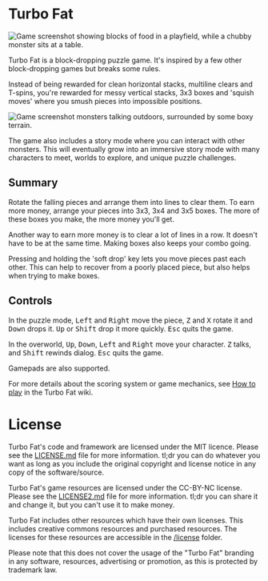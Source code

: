 # Turbo Fat

![Game screenshot showing blocks of food in a playfield, while a chubby monster sits at a table.](./screenshot-puzzle.png)

Turbo Fat is a block-dropping puzzle game. It's inspired by a few other block-dropping games but breaks some rules.

Instead of being rewarded for clean horizontal stacks, multiline clears and T-spins, you're rewarded for messy vertical stacks, 3x3 boxes and 'squish moves' where you smush pieces into impossible positions.

![Game screenshot monsters talking outdoors, surrounded by some boxy terrain.](./screenshot-overworld.png)

The game also includes a story mode where you can interact with other monsters. This will eventually grow into an immersive story mode with many characters to meet, worlds to explore, and unique puzzle challenges.

## Summary

Rotate the falling pieces and arrange them into lines to clear them. To earn more money, arrange your pieces into 3x3, 3x4 and 3x5 boxes. The more of these boxes you make, the more money you'll get.

Another way to earn more money is to clear a lot of lines in a row. It doesn't have to be at the same time. Making boxes also keeps your combo going.

Pressing and holding the 'soft drop' key lets you move pieces past each other. This can help to recover from a poorly placed piece, but also helps when trying to make boxes.

## Controls

In the puzzle mode, <kbd>Left</kbd> and <kbd>Right</kbd> move the piece, <kbd>Z</kbd> and <kbd>X</kbd> rotate it and <kbd>Down</kbd> drops it. <kbd>Up</kbd> or <kbd>Shift</kbd> drop it more quickly. <kbd>Esc</kbd> quits the game.

In the overworld, <kbd>Up</kbd>, <kbd>Down</kbd>, <kbd>Left</kbd> and <kbd>Right</kbd> move your character. <kbd>Z</kbd> talks, and <kbd>Shift</kbd> rewinds dialog. <kbd>Esc</kbd> quits the game.

Gamepads are also supported.

For more details about the scoring system or game mechanics, see [How to play](https://github.com/Poobslag/turbofat/wiki/How-to-play) in the Turbo Fat wiki.

# License

Turbo Fat's code and framework are licensed under the MIT licence. Please see the [LICENSE.md](LICENSE.md) file for more information. tl;dr you can do whatever you want as long as you include the original copyright and license notice in any copy of the software/source.

Turbo Fat's game resources are licensed under the CC-BY-NC license. Please see the [LICENSE2.md](LICENSE.md) file for more information. tl;dr you can share it and change it, but you can't use it to make money.

Turbo Fat includes other resources which have their own licenses. This includes creative commons resources and purchased resources. The licenses for these resources are accessible in the [/license](/license) folder.

Please note that this does not cover the usage of the "Turbo Fat" branding in any software, resources, advertising or promotion, as this is protected by trademark law.
